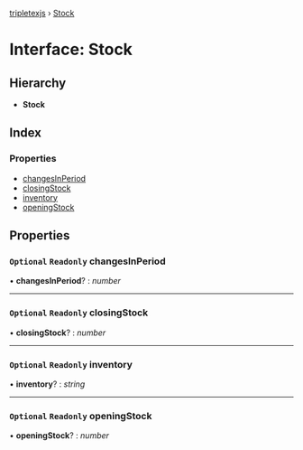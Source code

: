 [tripletexjs](../README.md) › [Stock](stock.md)

# Interface: Stock

## Hierarchy

* **Stock**

## Index

### Properties

* [changesInPeriod](stock.md#optional-readonly-changesinperiod)
* [closingStock](stock.md#optional-readonly-closingstock)
* [inventory](stock.md#optional-readonly-inventory)
* [openingStock](stock.md#optional-readonly-openingstock)

## Properties

### `Optional` `Readonly` changesInPeriod

• **changesInPeriod**? : *number*

___

### `Optional` `Readonly` closingStock

• **closingStock**? : *number*

___

### `Optional` `Readonly` inventory

• **inventory**? : *string*

___

### `Optional` `Readonly` openingStock

• **openingStock**? : *number*
